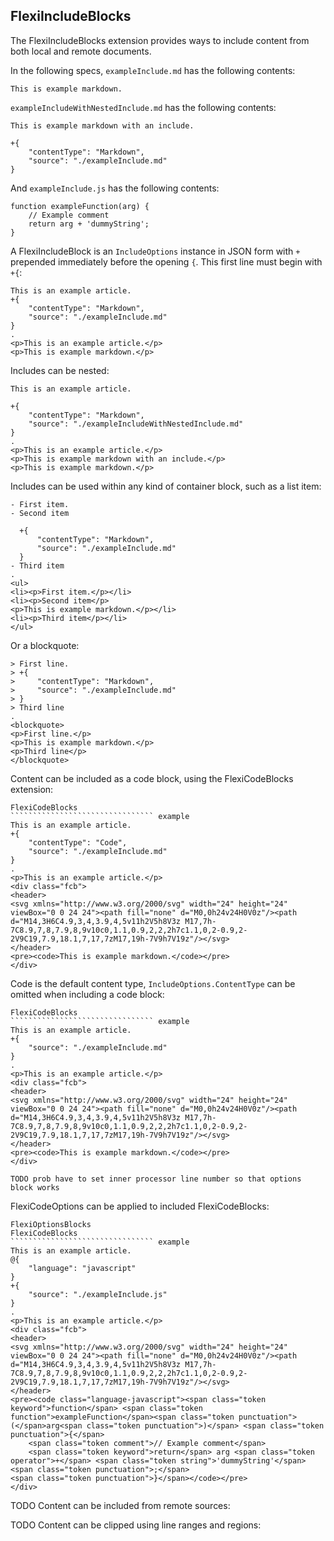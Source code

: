 ﻿## FlexiIncludeBlocks
The FlexiIncludeBlocks extension provides ways to include content from both local and remote documents.

In the following specs, `exampleInclude.md` has the following contents:
```
This is example markdown.
```
`exampleIncludeWithNestedInclude.md` has the following contents:
```
This is example markdown with an include.

+{
    "contentType": "Markdown",
    "source": "./exampleInclude.md"    
}
```
And `exampleInclude.js` has the following contents:
```
function exampleFunction(arg) {
    // Example comment
    return arg + 'dummyString';
}
```

A FlexiIncludeBlock is an `IncludeOptions` instance in JSON form with `+` prepended immediately before the opening `{`. This first line
must begin with `+{`:
```````````````````````````````` example
This is an example article.
+{
    "contentType": "Markdown",
    "source": "./exampleInclude.md"
}
.
<p>This is an example article.</p>
<p>This is example markdown.</p>
````````````````````````````````

Includes can be nested:
```````````````````````````````` example
This is an example article.

+{
    "contentType": "Markdown",
    "source": "./exampleIncludeWithNestedInclude.md"
}
.
<p>This is an example article.</p>
<p>This is example markdown with an include.</p>
<p>This is example markdown.</p>
````````````````````````````````

Includes can be used within any kind of container block, such as a list item:
```````````````````````````````` example
- First item.
- Second item

  +{
      "contentType": "Markdown",
      "source": "./exampleInclude.md"
  }
- Third item
.
<ul>
<li><p>First item.</p></li>
<li><p>Second item</p>
<p>This is example markdown.</p></li>
<li><p>Third item</p></li>
</ul>
````````````````````````````````

Or a blockquote:
```````````````````````````````` example
> First line.
> +{
>     "contentType": "Markdown",
>     "source": "./exampleInclude.md"
> }
> Third line
.
<blockquote>
<p>First line.</p>
<p>This is example markdown.</p>
<p>Third line</p>
</blockquote>
````````````````````````````````

Content can be included as a code block, using the FlexiCodeBlocks extension:
```````````````````````````````` extraExtensions
FlexiCodeBlocks
```````````````````````````````` example
This is an example article.
+{
    "contentType": "Code",
    "source": "./exampleInclude.md"
}
.
<p>This is an example article.</p>
<div class="fcb">
<header>
<svg xmlns="http://www.w3.org/2000/svg" width="24" height="24" viewBox="0 0 24 24"><path fill="none" d="M0,0h24v24H0V0z"/><path d="M14,3H6C4.9,3,4,3.9,4,5v11h2V5h8V3z M17,7h-7C8.9,7,8,7.9,8,9v10c0,1.1,0.9,2,2,2h7c1.1,0,2-0.9,2-2V9C19,7.9,18.1,7,17,7zM17,19h-7V9h7V19z"/></svg>
</header>
<pre><code>This is example markdown.</code></pre>
</div>
````````````````````````````````

Code is the default content type, `IncludeOptions.ContentType` can be omitted when including a code block:
```````````````````````````````` extraExtensions
FlexiCodeBlocks
```````````````````````````````` example
This is an example article.
+{
    "source": "./exampleInclude.md"
}
.
<p>This is an example article.</p>
<div class="fcb">
<header>
<svg xmlns="http://www.w3.org/2000/svg" width="24" height="24" viewBox="0 0 24 24"><path fill="none" d="M0,0h24v24H0V0z"/><path d="M14,3H6C4.9,3,4,3.9,4,5v11h2V5h8V3z M17,7h-7C8.9,7,8,7.9,8,9v10c0,1.1,0.9,2,2,2h7c1.1,0,2-0.9,2-2V9C19,7.9,18.1,7,17,7zM17,19h-7V9h7V19z"/></svg>
</header>
<pre><code>This is example markdown.</code></pre>
</div>
````````````````````````````````

    TODO prob have to set inner processor line number so that options block works    
FlexiCodeOptions can be applied to included FlexiCodeBlocks:
```````````````````````````````` extraExtensions
FlexiOptionsBlocks
FlexiCodeBlocks
```````````````````````````````` example
This is an example article.
@{
    "language": "javascript"
}
+{
    "source": "./exampleInclude.js"
}
.
<p>This is an example article.</p>
<div class="fcb">
<header>
<svg xmlns="http://www.w3.org/2000/svg" width="24" height="24" viewBox="0 0 24 24"><path fill="none" d="M0,0h24v24H0V0z"/><path d="M14,3H6C4.9,3,4,3.9,4,5v11h2V5h8V3z M17,7h-7C8.9,7,8,7.9,8,9v10c0,1.1,0.9,2,2,2h7c1.1,0,2-0.9,2-2V9C19,7.9,18.1,7,17,7zM17,19h-7V9h7V19z"/></svg>
</header>
<pre><code class="language-javascript"><span class="token keyword">function</span> <span class="token function">exampleFunction</span><span class="token punctuation">(</span>arg<span class="token punctuation">)</span> <span class="token punctuation">{</span>
    <span class="token comment">// Example comment</span>
    <span class="token keyword">return</span> arg <span class="token operator">+</span> <span class="token string">'dummyString'</span><span class="token punctuation">;</span>
<span class="token punctuation">}</span></code></pre>
</div>
````````````````````````````````


TODO Content can be included from remote sources:

TODO Content can be clipped using line ranges and regions:


